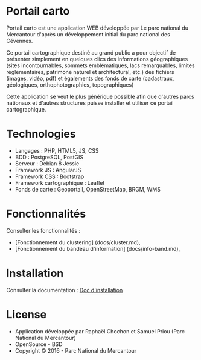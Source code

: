 # Portail carto

Portail carto est une application WEB développée par Le parc national du Mercantour d'après un développement initial du parc national des Cévennes.

Ce portail cartographique destiné au grand public a pour objectif de présenter simplement en quelques clics des informations géographiques (sites incontournables, sommets emblématiques, lacs remarquables, limites réglementaires, patrimone naturel et architectural, etc.) des fichiers (images, vidéo, pdf) et égalements des fonds de carte (cadastraux, géologiques, orthophotographies, topographiques)

Cette application se veut le plus générique possible afin que d'autres parcs nationaux et d'autres structures puisse installer et utiliser ce portail cartographique.

# Technologies

* Langages : PHP, HTML5, JS, CSS
* BDD : PostgreSQL, PostGIS
* Serveur : Debian 8 Jessie
* Framework JS : AngularJS
* Framework CSS : Bootstrap
* Framework cartographique : Leaflet
* Fonds de carte : Geoportail, OpenStreetMap, BRGM, WMS

# Fonctionnalités

Consulter les fonctionnalités :

* [Fonctionnement du clustering] (docs/cluster.md),
* [Fonctionnement du bandeau d'information] (docs/info-band.md),

# Installation

Consulter la documentation : [Doc d'installation](docs/install.md)
# License

* Application développée par Raphaël Chochon et Samuel Priou (Parc National du Mercantour)
* OpenSource - BSD
* Copyright © 2016 - Parc National du Mercantour
